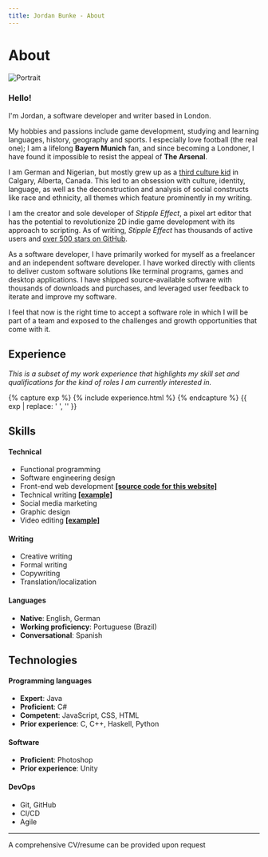 ```yaml
---
title: Jordan Bunke - About
---
```

# About

<img src="{{ site.baseurl }}/assets/img/portrait.png" alt="Portrait" class="portrait">

### Hello!

I'm Jordan, a software developer and writer based in London.

My hobbies and passions include game development, studying and learning languages, history, geography and sports. I especially love football (the real one); I am a lifelong **Bayern Munich** fan, and since becoming a Londoner, I have found it impossible to resist the appeal of **The Arsenal**.

I am German and Nigerian, but mostly grew up as a [third culture kid](https://en.wikipedia.org/wiki/Third_culture_kid) in Calgary, Alberta, Canada. This led to an obsession with culture, identity, language, as well as the deconstruction and analysis of social constructs like race and ethnicity, all themes which feature prominently in my writing. 

I am the creator and sole developer of *Stipple Effect*, a pixel art editor that has the potential to revolutionize 2D indie game development with its approach to scripting. As of writing, *Stipple Effect* has thousands of active users and [over 500 stars on GitHub](https://github.com/jbunke/stipple-effect).

As a software developer, I have primarily worked for myself as a freelancer and an independent software developer. I have worked directly with clients to deliver custom software solutions like terminal programs, games and desktop applications. I have shipped source-available software with thousands of downloads and purchases, and leveraged user feedback to iterate and improve my software.

I feel that now is the right time to accept a software role in which I will be part of a team and exposed to the challenges and growth opportunities that come with it.

## Experience

*This is a subset of my work experience that highlights my skill set and qualifications for the kind of roles I am currently interested in.*

{% capture exp %}
{% include experience.html %}
{% endcapture %}
{{ exp | replace: '    ', '' }}

## Skills

#### Technical
* Functional programming
* Software engineering design
* Front-end web development [**[source code for this website]**](https://github.com/jbunke/jbunke.github.io)
* Technical writing [**[example]**](/se/api)
* Social media marketing
* Graphic design
* Video editing [**[example]**](https://www.youtube.com/watch?v=CbTqF8Svi0E)

#### Writing
* Creative writing
* Formal writing
* Copywriting
* Translation/localization

#### Languages
* **Native**: English, German
* **Working proficiency**: Portuguese (Brazil)
* **Conversational**: Spanish

## Technologies

#### Programming languages
* **Expert**: Java
* **Proficient**: C#
* **Competent**: JavaScript, CSS, HTML
* **Prior experience**: C, C++, Haskell, Python

#### Software
* **Proficient**: Photoshop
* **Prior experience**: Unity

#### DevOps
* Git, GitHub
* CI/CD
* Agile

---

A comprehensive CV/resume can be provided upon request
